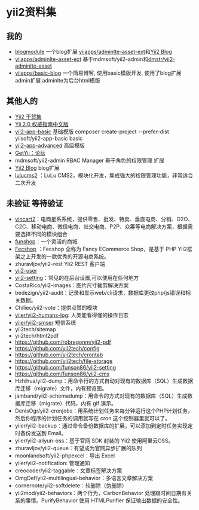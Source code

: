 # yii2资料集 #

## 我的 ##
- [blogmodule](https://github.com/yiiapps/blogmodule) 一个blog扩展 [yiiapps/adminlte-asset-ext](https://github.com/yiiapps/adminlte-asset-ext)和[Yii2 Blog](https://github.com/funson86/yii2-blog)
- [yiiapps/adminlte-asset-ext](https://github.com/yiiapps/adminlte-asset-ext) 基于mdmsoft/yii2-admin和[dmstr/yii2-adminlte-asset](https://github.com/dmstr/yii2-adminlte-asset)
- [yiiapps/basic-blog](https://github.com/yiiapps/basic-blog) 一个简易博客, 使用basic模版开发, 使用了blog扩展 admin扩展 adminlte为后台html模版
## 其他人的 ##
- [Yii2 干货集](https://github.com/forecho/awesome-yii2)
- [Yii 2.0 权威指南中文版](https://www.yiiframework.com/doc/guide/2.0/zh-cn)
- [yii2-app-basic](https://github.com/yiisoft/yii2-app-basic) 基础模版
	composer create-project --prefer-dist yiisoft/yii2-app-basic basic
- [yii2-app-advanced](https://github.com/yiisoft/yii2-app-advanced) 高级模版
- [GetYii：论坛](https://github.com/iiyii/getyii)
- mdmsoft/yii2-admin RBAC Manager 基于角色的权限管理 扩展
- [Yii2 Blog](https://github.com/funson86/yii2-blog)  blog扩展
- [lulucms2](https://github.com/yiifans/lulucms2) ：LuLu CMS2，模块化开发，集成强大的权限管理功能，非常适合二次开发


## 未验证 等待验证 ##
- [yincart2](https://github.com/yincart2/galaxy)：电商星系系统，提供零售、批发、特卖、垂直电商、分销、O2O、C2C、移动电商、微信电商、社交电商、P2P、众筹等电商解决方案，根据需要选择不同的模块组合
- [funshop](https://github.com/funson86/funshop)：一个灵活的商城
- [Fecshop](https://github.com/fancyecommerce/yii2_fecshop) ：Fecshop 全称为 Fancy ECommerce Shop，是基于 PHP Yii2框架之上开发的一款优秀的开源电商系统。
- zhuravljov/yii2-rest Yii2 REST 客户端
- [yii2-user](https://github.com/dektrium/yii2-user)
- [yii2-setting](https://github.com/funson86/yii2-setting)：常见的在后台设置,可以使用在任何地方
- CostaRico/yii2-images：图片尺寸裁剪解决方案
- bedezign/yii2-audit：记录和显示web/cli请求，数据库更改php/js错误和相关数据。
- Chiliec/yii2-vote：提供点赞的模块
- [yiier/yii2-humans-log](https://github.com/yiier/yii2-humans-log): 人类能看得懂的操作日志
- [yiier/yii2-smser](https://github.com/yiier/yii2-smser) 短信系统
- yii2tech/sitemap
- yii2tech/html2pdf
- https://github.com/robregonm/yii2-pdf
- https://github.com/yii2tech/config
- https://github.com/yii2tech/crontab
- https://github.com/yii2tech/file-storage
- https://github.com/funson86/yii2-setting
- https://github.com/funson86/yii2-cms
- Hzhihua/yii2-dump：用命令行的方式自动对现有的数据库（SQL）生成数据库迁移（migrate）文件，内有预览图。
- jamband/yii2-schemadump：用命令的方式对现有的数据库（SQL）生成数据库迁移（migrate）代码，内有 gif 演示。
- DenisOgr/yii2-cronjobs：用系统计划任务来每分钟运行这个PHP计划任务，然后你程序的计划任务的调用就写在 cron 这个控制器里就可以了。
- yiier/yii2-backup：通过命令备份数据库的扩展，可以添加到定时任务实现定时备份发送到 Email。
- yiier/yii2-aliyun-oss：基于官网 SDK 封装的 Yii2 使用阿里云OSS。
- zhuravljov/yii2-queue：有望成为官网异步扩展的队列
- moonlandsoft/yii2-phpexcel：导出 Excel
- yiier/yii2-notification: 管理通知
- creocoder/yii2-taggable：文章标签解决方案
- OmgDef/yii2-multilingual-behavior：多语言文章解决方案
- cornernote/yii2-softdelete：软删除（伪删除）
- yii2mod/yii2-behaviors：两个行为，CarbonBehavior 处理跟时间日期有关系的事情。PurifyBehavior 使用 HTMLPurifier 保证输出数据的安全性。